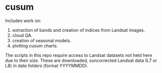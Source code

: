 # cusum

Includes work on:

1. extraction of bands and creation of indices from Landsat images.
2. cloud QA.
3. creation of seasonal models.
4. plotting cusum charts.

The scripts in this repo require access to Landsat datasets not held here due to their size. These are downloaded, suncorrected Landsat data (L7 or L8) in date folders (format YYYYMMDD).
